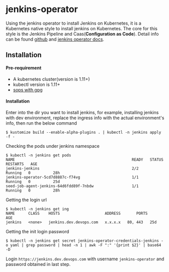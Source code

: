 # jenkins-operator

Using the jenkins operator to install Jenkins on Kubernetes, it is a Kubernetes native style to install jenkins on Kubernetes. The core
for this style is the Jenkins Pipeline and Caas(**Configuration as Code**). Detail info can be found [github](https://github.com/jenkinsci/kubernetes-operator) and [jenkins operator docs](https://jenkinsci.github.io/kubernetes-operator/).

## Installation

#### Pre-requirement

* A kubernetes cluster(version is 1.11+)
* kubectl version is 1.11+
* [sops with gpg](https://github.com/mozilla/sops)

#### Installation

Enter into the dir you want to install jenkins, for example, installing jenkins with dev environment, replace the ingress info with the actual environment's info, then run the below command

```
$ kustomize build --enable-alpha-plugins . | kubectl -n jenkins apply -f -
```

Checking the pods under jenkins namespace
```
$ kubectl -n jenkins get pods
NAME                                                    READY   STATUS    RESTARTS   AGE
jenkins-jenkins                                         2/2     Running   0          28h
jenkins-operator-5cd7d8887c-f74vg                       1/1     Running   0          25d
seed-job-agent-jenkins-64d6fdd89f-7nbdw                 1/1     Running   0          28h
```

Getting the login url
```
$ kubectl -n jenkins get ing
NAME      CLASS    HOSTS                    ADDRESS       PORTS     AGE
jenkins   <none>   jenkins.dev.devops.com   x.x.x.x   80, 443   25d
```

Getting the init login password
```
$ kubectl -n jenkins get secret jenkins-operator-credentials-jenkins -o yaml | grep password | head -n 1 | awk -F ":" '{print $2}' | base64 -D
```

Login `https://jenkins.dev.devops.com` with username `jenkins-operator` and password obtained in last step.
